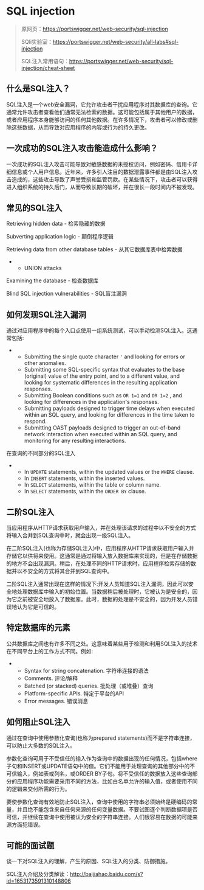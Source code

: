 # SQL injection

> 原网页：https://portswigger.net/web-security/sql-injection
>
> SQli实验室：https://portswigger.net/web-security/all-labs#sql-injection
>
> SQL注入常用语句：https://portswigger.net/web-security/sql-injection/cheat-sheet

## 什么是SQL注入？

SQL注入是一个web安全漏洞，它允许攻击者干扰应用程序对其数据库的查询。它通常允许攻击者查看他们通常无法检索的数据。这可能包括属于其他用户的数据，或者应用程序本身能够访问的任何其他数据。在许多情况下，攻击者可以修改或删除这些数据，从而导致对应用程序的内容或行为的持久更改。

## 一次成功的SQL注入攻击能造成什么影响？

一次成功的SQL注入攻击可能导致对敏感数据的未授权访问，例如密码、信用卡详细信息或个人用户信息。近年来，许多引人注目的数据泄露事件都是由SQL注入攻击造成的，这些攻击导致了声誉受损和监管罚款。在某些情况下，攻击者可以获得进入组织系统的持久后门，从而导致长期的破坏，并在很长一段时间内不被发现。

## 常见的SQL注入

Retrieving hidden data - 检索隐藏的数据

Subverting application logic - 颠倒程序逻辑

Retrieving data from other database tables - 从其它数据库表中检索数据

- - UNION attacks

Examining the database - 检查数据库

Blind SQL injection vulnerabilities - SQL盲注漏洞

## 如何发现SQL注入漏洞

通过对应用程序中的每个入口点使用一组系统测试，可以手动检测SQL注入。这通常包括:

- - Submitting the single quote character `'` and looking for errors or other anomalies.
  - Submitting some SQL-specific syntax that evaluates to the base (original) value of the entry point, and to a different value, and looking for systematic differences in the resulting application responses.
  - Submitting Boolean conditions such as `OR 1=1` and `OR 1=2` , and looking for differences in the application's responses.
  - Submitting payloads designed to trigger time delays when executed within an SQL query, and looking for differences in the time taken to respond.
  - Submitting OAST payloads designed to trigger an out-of-band network interaction when executed within an SQL query, and monitoring for any resulting interactions.

在查询的不同部分的SQL注入

- - In `UPDATE` statements, within the updated values or the `WHERE` clause.
  - In `INSERT` statements, within the inserted values.
  - In `SELECT` statements, within the table or column name.
  - In `SELECT` statements, within the `ORDER BY` clause.

## 二阶SQL注入

当应用程序从HTTP请求获取用户输入，并在处理该请求的过程中以不安全的方式将输入合并到SQL查询中时，就会出现一级SQL注入。

在二阶SQL注入(也称为存储SQL注入)中，应用程序从HTTP请求获取用户输入并存储它以供将来使用。这通常是通过将输入放入数据库来实现的，但是在存储数据的地方不会出现漏洞。稍后，在处理不同的HTTP请求时，应用程序检索存储的数据并以不安全的方式将其合并到SQL查询中。

二阶SQL注入通常出现在这样的情况下:开发人员知道SQL注入漏洞，因此可以安全地处理数据库中输入的初始位置。当数据稍后被处理时，它被认为是安全的，因为它之前被安全地放入了数据库。此时，数据的处理是不安全的，因为开发人员错误地认为它是可信的。

## 特定数据库的元素

公共数据库之间也有许多不同之处。这意味着某些用于检测和利用SQL注入的技术在不同平台上的工作方式不同。例如:

- - Syntax for string concatenation. 字符串连接的语法
  - Comments. 评论/解释
  - Batched (or stacked) queries. 批处理（或堆叠）查询
  - Platform-specific APIs. 特定于平台的API
  - Error messages. 错误消息

## 如何阻止SQL注入

通过在查询中使用参数化查询(也称为prepared statements)而不是字符串连接，可以防止大多数的SQL注入。

参数化查询可用于不受信任的输入作为查询中的数据出现的任何情况，包括where子句和INSERT或UPDATE语句中的值。它们不能用于处理查询的其他部分中的不可信输入，例如表或列名，或ORDER BY子句。将不受信任的数据放入这些查询部分的应用程序功能需要采用不同的方法，比如白名单允许的输入值，或者使用不同的逻辑来交付所需的行为。

要使参数化查询有效地防止SQL注入，查询中使用的字符串必须始终是硬编码的常量，并且绝不能包含来自任何来源的任何变量数据。不要试图逐个判断数据项是否可信，并继续在查询中使用被认为安全的字符串连接。人们很容易在数据的可能来源方面犯错误。

## 可能的面试题

谈一下对SQL注入的理解，产生的原因、SQL注入的分类、防御措施。

SQL注入介绍及分类解读：http://baijiahao.baidu.com/s?id=1653173591310148806